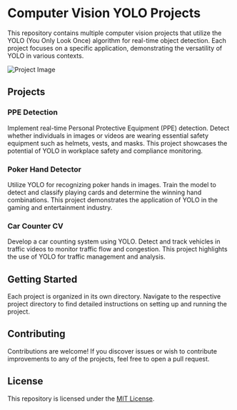 # Computer Vision YOLO Projects

This repository contains multiple computer vision projects that utilize the YOLO (You Only Look Once) algorithm for real-time object detection. Each project focuses on a specific application, demonstrating the versatility of YOLO in various contexts.

![Project Image](path_to_your_image.jpg)

## Projects

### PPE Detection

Implement real-time Personal Protective Equipment (PPE) detection. Detect whether individuals in images or videos are wearing essential safety equipment such as helmets, vests, and masks. This project showcases the potential of YOLO in workplace safety and compliance monitoring.

### Poker Hand Detector

Utilize YOLO for recognizing poker hands in images. Train the model to detect and classify playing cards and determine the winning hand combinations. This project demonstrates the application of YOLO in the gaming and entertainment industry.

### Car Counter CV

Develop a car counting system using YOLO. Detect and track vehicles in traffic videos to monitor traffic flow and congestion. This project highlights the use of YOLO for traffic management and analysis.

## Getting Started

Each project is organized in its own directory. Navigate to the respective project directory to find detailed instructions on setting up and running the project.

## Contributing

Contributions are welcome! If you discover issues or wish to contribute improvements to any of the projects, feel free to open a pull request.

## License

This repository is licensed under the [MIT License](LICENSE).
